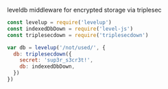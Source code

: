 leveldb middleware for encrypted storage via triplesec

```js
const levelup = require('levelup')
const indexedDbDown = require('level-js')
const triplesecdown = require('triplesecdown')

var db = levelup('/not/used/', {
  db: triplesecdown({
    secret: 'sup3r_s3cr3t!',
    db: indexedDbDown,
  })
})
```